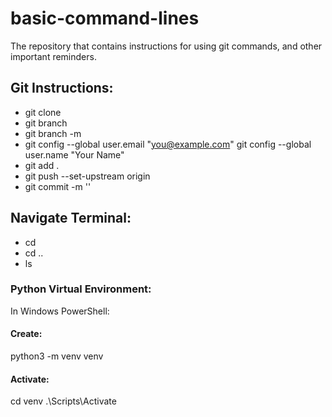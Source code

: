 # basic-command-lines
The repository that contains instructions for using git commands, and other important reminders.

## Git Instructions:

- git clone
- git branch
- git branch -m <branch name>
- git config --global user.email "you@example.com"
  git config --global user.name "Your Name"
- git add .
- git push --set-upstream origin <branch name>
- git commit -m '<comment>'

## Navigate Terminal:

- cd
- cd ..
- ls 

### Python Virtual Environment:
In Windows PowerShell:
#### Create:
python3 -m venv venv
#### Activate:
cd venv
.\Scripts\Activate

